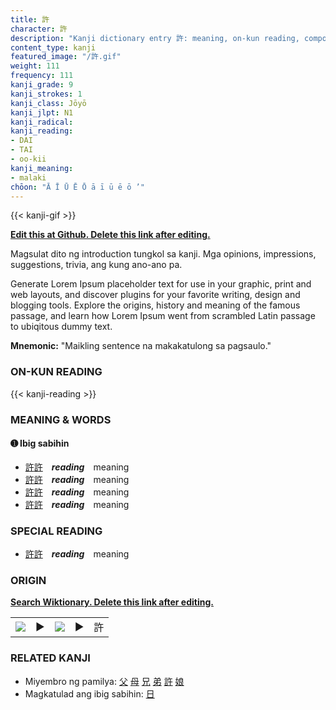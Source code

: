 ```yaml
---
title: 許
character: 許
description: "Kanji dictionary entry 許: meaning, on-kun reading, compounds, origin, related kanji"
content_type: kanji
featured_image: "/許.gif"
weight: 111
frequency: 111
kanji_grade: 9
kanji_strokes: 1
kanji_class: Jōyō
kanji_jlpt: N1
kanji_radical: 
kanji_reading: 
- DAI
- TAI
- oo-kii
kanji_meaning:
- malaki
chōon: "Ā Ī Ū Ē Ō ā ī ū ē ō ’"
---
```

[//]: # (Don't edit the line below. Kanji animated GIF code is automatically generated.)
{{< kanji-gif >}}

[//]: # (Edit below this line.)

**[Edit this at Github. Delete this link after editing.](https://github.com/tim0g/tim/tree/main/content/kanji/許/index.md)**

Magsulat dito ng introduction tungkol sa kanji. Mga opinions, impressions, suggestions, trivia, ang kung ano-ano pa.

Generate Lorem Ipsum placeholder text for use in your graphic, print and web layouts, and discover plugins for your favorite writing, design and blogging tools. Explore the origins, history and meaning of the famous passage, and learn how Lorem Ipsum went from scrambled Latin passage to ubiqitous dummy text.
 
**Mnemonic:** "Maikling sentence na makakatulong sa pagsaulo."

### ON-KUN READING

[//]: # (Don't edit the line below. ON-KUN READING code is automatically generated.)
{{< kanji-reading >}}

### MEANING & WORDS

#### ➊ **Ibig sabihin**
  - [許](../許)[許](../許)　***reading***　meaning
  - [許](../許)[許](../許)　***reading***　meaning
  - [許](../許)[許](../許)　***reading***　meaning
  - [許](../許)[許](../許)　***reading***　meaning

### SPECIAL READING
  - [許](../許)[許](../許)　***reading***　meaning

### ORIGIN

**[Search Wiktionary. Delete this link after editing.](https://wiktionary.org/wiki/許)**
<table class="kanji-table"><tr><td>
<img src="60px-許-bronze.svg.png">
</td><td>▶</td><td>
<img src="60px-許-oracle.svg.png">
</td><td>▶</td>
<td class="kanji-origin">許</td>
</tr></table>

### RELATED KANJI
- Miyembro ng pamilya: [父](../父) [母](../母) [兄](../兄) [弟](../弟) [許](../許) [娘](../娘)
- Magkatulad ang ibig sabihin: [日](../日)
